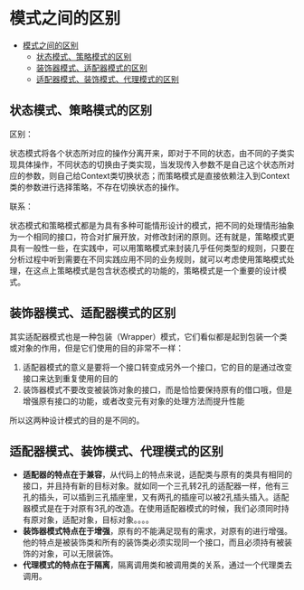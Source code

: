 # 模式之间的区别

<!-- TOC -->

- [模式之间的区别](#模式之间的区别)
    - [状态模式、策略模式的区别](#状态模式策略模式的区别)
    - [装饰器模式、适配器模式的区别](#装饰器模式适配器模式的区别)
    - [适配器模式、装饰模式、代理模式的区别](#适配器模式装饰模式代理模式的区别)

<!-- /TOC -->

## 状态模式、策略模式的区别

区别：


状态模式将各个状态所对应的操作分离开来，即对于不同的状态，由不同的子类实现具体操作，不同状态的切换由子类实现，当发现传入参数不是自己这个状态所对应的参数，则自己给Context类切换状态；而策略模式是直接依赖注入到Context类的参数进行选择策略，不存在切换状态的操作。


联系：

状态模式和策略模式都是为具有多种可能情形设计的模式，把不同的处理情形抽象为一个相同的接口，符合对扩展开放，对修改封闭的原则。还有就是，策略模式更具有一般性一些，在实践中，可以用策略模式来封装几乎任何类型的规则，只要在分析过程中听到需要在不同实践应用不同的业务规则，就可以考虑使用策略模式处理，在这点上策略模式是包含状态模式的功能的，策略模式是一个重要的设计模式。


## 装饰器模式、适配器模式的区别

其实适配器模式也是一种包装（Wrapper）模式，它们看似都是起到包装一个类或对象的作用，但是它们使用的目的非常不一样：

1. 适配器模式的意义是要将一个接口转变成另外一个接口，它的目的是通过改变接口来达到重复使用的目的
2. 装饰器模式不要改变被装饰对象的接口，而是恰恰要保持原有的借口哦，但是增强原有接口的功能，或者改变元有对象的处理方法而提升性能

所以这两种设计模式的目的是不同的。

## 适配器模式、装饰模式、代理模式的区别

- **适配器的特点在于兼容**，从代码上的特点来说，适配类与原有的类具有相同的接口，并且持有新的目标对象。就如同一个三孔转2孔的适配器一样，他有三孔的插头，可以插到三孔插座里，又有两孔的插座可以被2孔插头插入。适配器模式是在于对原有3孔的改造。在使用适配器模式的时候，我们必须同时持有原对象，适配对象，目标对象。。。。
- **装饰器模式特点在于增强**，原有的不能满足现有的需求，对原有的进行增强。他的特点是被装饰类和所有的装饰类必须实现同一个接口，而且必须持有被装饰的对象，可以无限装饰。
- **代理模式的特点在于隔离**，隔离调用类和被调用类的关系，通过一个代理类去调用。
